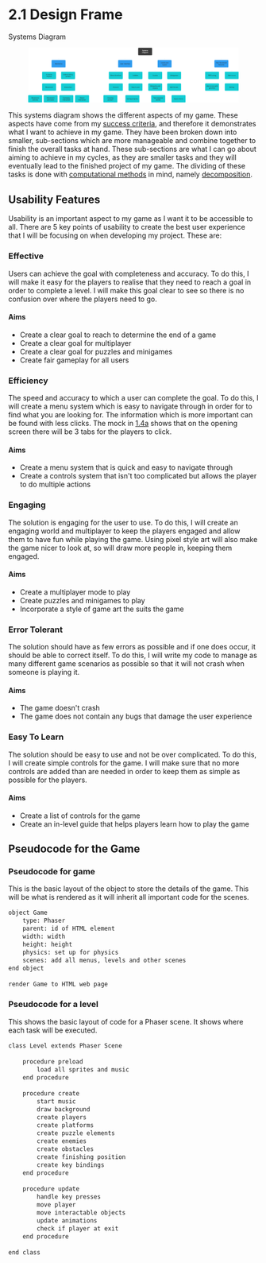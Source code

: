 # 2.1 Design Frame

Systems Diagram

<figure><img src="../.gitbook/assets/image (8) (1).png" alt=""><figcaption></figcaption></figure>

This systems diagram shows the different aspects of my game. These aspects have come from my [success criteria](../analysis/1.5-success-criteria.md), and therefore it demonstrates what I want to achieve in my game. They have been broken down into smaller, sub-sections which are more manageable and combine together to finish the overall tasks at hand. These sub-sections are what I can go about aiming to achieve in my cycles, as they are smaller tasks and they will eventually lead to the finished project of my game. The dividing of these tasks is done with [computational methods](../analysis/1.4b-computational-methods.md) in mind, namely [decomposition](../analysis/1.4b-computational-methods.md#thinking-procedurally-and-decomposition).

## Usability Features

Usability is an important aspect to my game as I want it to be accessible to all. There are 5 key points of usability to create the best user experience that I will be focusing on when developing my project. These are:

### Effective

Users can achieve the goal with completeness and accuracy. To do this, I will make it easy for the players to realise that they need to reach a goal in order to complete a level. I will make this goal clear to see so there is no confusion over where the players need to go.&#x20;

#### Aims

* Create a clear goal to reach to determine the end of a game
* Create a clear goal for multiplayer&#x20;
* Create a clear goal for puzzles and minigames
* Create fair gameplay for all users

### Efficiency

The speed and accuracy to which a user can complete the goal. To do this, I will create a menu system which is easy to navigate through in order for to find what you are looking for. The information which is more important can be found with less clicks. The mock in [1.4a](../analysis/1.4a-features-of-the-proposed-solution.md#user-interface) shows that on the opening screen there will be 3 tabs for the players to click.

#### Aims

* Create a menu system that is quick and easy to navigate through
* Create a controls system that isn't too complicated but allows the player to do multiple actions

### Engaging

The solution is engaging for the user to use. To do this, I will create an engaging world and multiplayer to keep the players engaged and allow them to have fun while playing the game. Using pixel style art will also make the game nicer to look at, so will draw more people in, keeping them engaged.

#### Aims

* Create a multiplayer mode to play
* Create puzzles and minigames to play
* Incorporate a style of game art the suits the game

### Error Tolerant

The solution should have as few errors as possible and if one does occur, it should be able to correct itself. To do this, I will write my code to manage as many different game scenarios as possible so that it will not crash when someone is playing it.

#### Aims

* The game doesn't crash
* The game does not contain any bugs that damage the user experience

### Easy To Learn

The solution should be easy to use and not be over complicated. To do this, I will create simple controls for the game. I will make sure that no more controls are added than are needed in order to keep them as simple as possible for the players.

#### Aims

* Create a list of controls for the game
* Create an in-level guide that helps players learn how to play the game

## Pseudocode for the Game

### Pseudocode for game

This is the basic layout of the object to store the details of the game. This will be what is rendered as it will inherit all important code for the scenes.

```
object Game
    type: Phaser
    parent: id of HTML element
    width: width
    height: height
    physics: set up for physics
    scenes: add all menus, levels and other scenes
end object

render Game to HTML web page
```

### Pseudocode for a level

This shows the basic layout of code for a Phaser scene. It shows where each task will be executed.

```
class Level extends Phaser Scene

    procedure preload
        load all sprites and music
    end procedure
    
    procedure create
        start music
        draw background
        create players
        create platforms
        create puzzle elements
        create enemies
        create obstacles
        create finishing position
        create key bindings
    end procedure
    
    procedure update
        handle key presses
        move player
        move interactable objects
        update animations
        check if player at exit
    end procedure
    
end class
```
